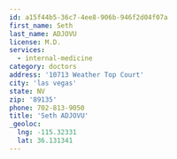 ```yaml
---
id: a15f44b5-36c7-4ee8-906b-946f2d04f07a
first_name: Seth
last_name: ADJOVU
license: M.D.
services:
  - internal-medicine
category: doctors
address: '10713 Weather Top Court'
city: 'las vegas'
state: NV
zip: '89135'
phone: 702-813-9050
title: 'Seth ADJOVU'
_geoloc:
  lng: -115.32331
  lat: 36.131341
---
```

